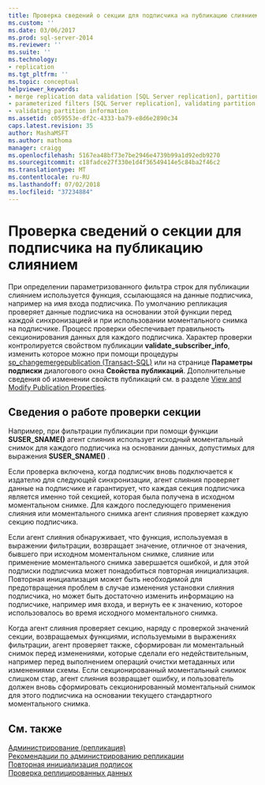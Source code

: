 ```yaml
---
title: Проверка сведений о секции для подписчика на публикацию слиянием | Документация Майкрософт
ms.custom: ''
ms.date: 03/06/2017
ms.prod: sql-server-2014
ms.reviewer: ''
ms.suite: ''
ms.technology:
- replication
ms.tgt_pltfrm: ''
ms.topic: conceptual
helpviewer_keywords:
- merge replication data validation [SQL Server replication], partitions
- parameterized filters [SQL Server replication], validating partition information
- validating partition information
ms.assetid: c059553e-df2c-4333-ba79-e8d6e2890c34
caps.latest.revision: 35
author: MashaMSFT
ms.author: mathoma
manager: craigg
ms.openlocfilehash: 5167ea48bf73e7be2946e4739b99a1d92edb9270
ms.sourcegitcommit: c18fadce27f330e1d4f36549414e5c84ba2f46c2
ms.translationtype: MT
ms.contentlocale: ru-RU
ms.lasthandoff: 07/02/2018
ms.locfileid: "37234884"
---
```

# <a name="validate-partition-information-for-a-merge-subscriber"></a>Проверка сведений о секции для подписчика на публикацию слиянием
  При определении параметризованного фильтра строк для публикации слиянием используется функция, ссылающаяся на данные подписчика, например на имя входа подписчика. По умолчанию репликация проверяет данные подписчика на основании этой функции перед каждой синхронизацией и при использовании моментального снимка на подписчике. Процесс проверки обеспечивает правильность секционирования данных для каждого подписчика. Характер проверки контролируется свойством публикации **validate_subscriber_info**, изменить которое можно при помощи процедуры [sp_changemergepublication &#40;Transact-SQL&#41;](/sql/relational-databases/system-stored-procedures/sp-changemergepublication-transact-sql) или на странице **Параметры подписки** диалогового окна **Свойства публикаций**. Дополнительные сведения об изменении свойств публикаций см. в разделе [View and Modify Publication Properties](publish/view-and-modify-publication-properties.md).  
  
## <a name="how-partition-validation-works"></a>Сведения о работе проверки секции  
 Например, при фильтрации публикации при помощи функции **SUSER_SNAME()** агент слияния использует исходный моментальный снимок для каждого подписчика на основании данных, допустимых для выражения **SUSER_SNAME()** .  
  
 Если проверка включена, когда подписчик вновь подключается к издателю для следующей синхронизации, агент слияния проверяет данные на подписчике и гарантирует, что каждая секция подписчика является именно той секцией, которая была получена в исходном моментальном снимке. Для каждого последующего применения слияния или моментального снимка агент слияния проверяет каждую секцию подписчика.  
  
 Если агент слияния обнаруживает, что функция, используемая в выражении фильтрации, возвращает значение, отличное от значения, бывшего при исходном моментальном снимке, слияние или применение моментального снимка завершается ошибкой, и для этой подписки подписчика может понадобиться повторная инициализация. Повторная инициализация может быть необходимой для предотвращения проблем в случае изменения установки слияния подписчика, но может быть достаточно изменить информацию на подписчике, например имя входа, и вернуть ее к значению, которое использовалось во время исходного моментального снимка.  
  
 Когда агент слияния проверяет секцию, наряду с проверкой значений секции, возвращаемых функциями, используемыми в выражениях фильтрации, агент проверяет также, сформирован ли моментальный снимок перед изменениями, которые сделали его недействительным, например перед выполнением операций очистки метаданных или изменениями схемы. Если секционированный моментальный снимок слишком стар, агент слияния возвращает ошибку, и пользователь должен вновь сформировать секционированный моментальный снимок для этого подписчика на основании текущего стандартного моментального снимка.  
  
## <a name="see-also"></a>См. также  
 [Администрирование (репликация)](administration/administration-replication.md)   
 [Рекомендации по администрированию репликации](administration/best-practices-for-replication-administration.md)   
 [Повторная инициализация подписок](reinitialize-subscriptions.md)   
 [Проверка реплицированных данных](validate-replicated-data.md)  
  
  
